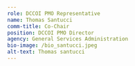 ```yaml
---
role: DCCOI PMO Representative
name: Thomas Santucci
comm-title: Co-Chair
position: DCCOI PMO Director
agency: General Services Administration
bio-image: /bio_santucci.jpeg
alt-text: Thomas santucci
---
```


